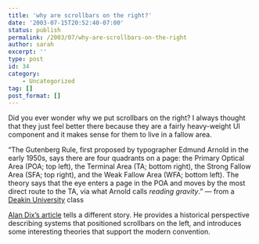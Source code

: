 ```yaml
---
title: 'why are scrollbars on the right?'
date: '2003-07-15T20:52:40-07:00'
status: publish
permalink: /2003/07/why-are-scrollbars-on-the-right
author: sarah
excerpt: ''
type: post
id: 34
category:
    - Uncategorized
tag: []
post_format: []
---
```

Did you ever wonder why we put scrollbars on the right? I always thought that they just feel better there because they are a fairly heavy-weight UI component and it makes sense for them to live in a fallow area.

“The Gutenberg Rule, first proposed by typographer Edmund Arnold in the early 1950s, says there are four quadrants on a page: the Primary Optical Area (POA; top left), the Terminal Area (TA; bottom right), the Strong Fallow Area (SFA; top right), and the Weak Fallow Area (WFA; bottom left). The theory says that the eye enters a page in the POA and moves by the most direct route to the TA, via what Arnold calls *reading gravity*.” — from a [Deakin University](http://arts.deakin.edu.au/alj317/topic10_11.htm) class

[Alan Dix’s article](http://www.comp.lancs.ac.uk/computing/users/dixa/papers/scrollbar/) tells a different story. He provides a historical perspective describing systems that positioned scrollbars on the left, and introduces some interesting theories that support the modern convention.